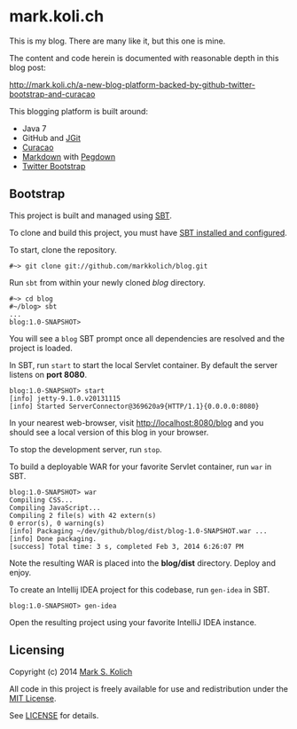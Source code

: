 # mark.koli.ch

This is my blog.  There are many like it, but this one is mine.

The content and code herein is documented with reasonable depth in this blog post:

http://mark.koli.ch/a-new-blog-platform-backed-by-github-twitter-bootstrap-and-curacao

This blogging platform is built around:

* Java 7
* GitHub and [JGit](http://www.eclipse.org/jgit/)
* [Curacao](https://github.com/markkolich/curacao)
* [Markdown](http://daringfireball.net/projects/markdown/) with [Pegdown](https://github.com/sirthias/pegdown)
* [Twitter Bootstrap](http://getbootstrap.com/)

## Bootstrap

This project is built and managed using <a href="http://www.scala-sbt.org">SBT</a>.

To clone and build this project, you must have <a href="http://www.scala-sbt.org/release/docs/Getting-Started/Setup">SBT installed and configured</a>.

To start, clone the repository.

    #~> git clone git://github.com/markkolich/blog.git

Run `sbt` from within your newly cloned *blog* directory.

    #~> cd blog
    #~/blog> sbt
    ...
    blog:1.0-SNAPSHOT>

You will see a `blog` SBT prompt once all dependencies are resolved and the project is loaded.

In SBT, run `start` to start the local Servlet container.  By default the server listens on **port 8080**.

    blog:1.0-SNAPSHOT> start
    [info] jetty-9.1.0.v20131115
    [info] Started ServerConnector@369620a9{HTTP/1.1}{0.0.0.0:8080}

In your nearest web-browser, visit <a href="http://localhost:8080/blog">http://localhost:8080/blog</a> and you should see a local version of this blog in your browser.

To stop the development server, run `stop`.

To build a deployable WAR for your favorite Servlet container, run `war` in SBT.

    blog:1.0-SNAPSHOT> war
    Compiling CSS...
    Compiling JavaScript...
    Compiling 2 file(s) with 42 extern(s)
    0 error(s), 0 warning(s)
    [info] Packaging ~/dev/github/blog/dist/blog-1.0-SNAPSHOT.war ...
    [info] Done packaging.
    [success] Total time: 3 s, completed Feb 3, 2014 6:26:07 PM

Note the resulting WAR is placed into the **blog/dist** directory.  Deploy and enjoy.

To create an Intellij IDEA project for this codebase, run `gen-idea` in SBT.

    blog:1.0-SNAPSHOT> gen-idea

Open the resulting project using your favorite IntelliJ IDEA instance.

## Licensing

Copyright (c) 2014 <a href="http://mark.koli.ch">Mark S. Kolich</a>

All code in this project is freely available for use and redistribution under the <a href="http://opensource.org/comment/991">MIT License</a>.

See <a href="https://github.com/markkolich/blog/blob/master/LICENSE">LICENSE</a> for details.
